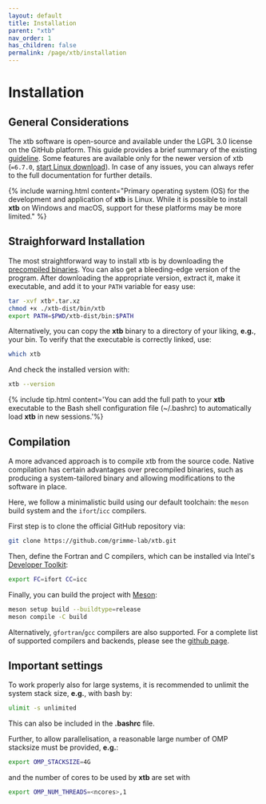 ```yaml
---
layout: default
title: Installation
parent: "xtb"
nav_order: 1
has_children: false
permalink: /page/xtb/installation
---
```


# Installation

## General Considerations

The xtb software is open-source and available under the LGPL 3.0 license on the GitHub platform. This guide provides a brief summary of the existing [guideline](https://xtb-docs.readthedocs.io/en/latest/setup.html). Some features are available only for the newer version of xtb (`=6.7.0`, [start Linux download](https://github.com/grimme-lab/xtb/releases/download/v6.7.0/xtb-6.7.0-linux-x86_64.tar.xz)).
In case of any issues, you can always refer to the full documentation for further details.

{% include warning.html content="Primary operating system (OS) for the development and application of **xtb** is Linux. While it is possible to install **xtb** on Windows and macOS, support for these platforms may be more limited." %}


## Straighforward Installation
The most straightforward way to install xtb is by downloading the [precompiled binaries](https://github.com/grimme-lab/xtb/releases). You can also get a bleeding-edge version of the program.
After downloading the appropriate version, extract it, make it executable, and add it to your `PATH` variable for easy use:

```bash
tar -xvf xtb*.tar.xz
chmod +x ./xtb-dist/bin/xtb
export PATH=$PWD/xtb-dist/bin:$PATH
```

Alternatively, you can copy the **xtb** binary to a directory of your liking, **e.g.**, your bin.
To verify that the executable is correctly linked, use:

```bash
which xtb
```
And check the installed version with:
```bash
xtb --version
```

{% include tip.html content='You can add the full path to your **xtb** executable to the Bash shell configuration file (~/.bashrc) to automatically load **xtb** in new sessions.'%}


## Compilation 
A more advanced approach is to compile xtb from the source code. Native compilation has certain advantages over precompiled binaries, such as producing a system-tailored binary and allowing modifications to the software in place.

Here, we follow a minimalistic build using our default toolchain: the `meson` build system and the `ifort`/`icc` compilers.

First step is to clone the official GitHub repository via:
```bash
git clone https://github.com/grimme-lab/xtb.git
```

Then, define the Fortran and C compilers, which can be installed via Intel's [Developer Toolkit](https://www.intel.com/content/www/us/en/developer/tools/oneapi/toolkits.html#base-kit):
```bash
export FC=ifort CC=icc
```

Finally, you can build the project with [Meson](https://mesonbuild.com/):
```bash
meson setup build --buildtype=release
meson compile -C build
```

Alternatively, `gfortran`/`gcc` compilers are also supported. For a complete list of supported compilers and backends, please see the [github page](https://github.com/grimme-lab/xtb?tab=readme-ov-file#semiempirical-extended-tight-binding-program-package).


## Important settings
To work properly also for large systems, it is recommended to unlimit the system stack size, **e.g.**, with bash by:

```bash
ulimit -s unlimited
```

This can also be included in the **.bashrc** file.

Further, to allow parallelisation, a reasonable large number of OMP stacksize must be provided, **e.g.**:

```bash
export OMP_STACKSIZE=4G
```

and the number of cores to be used by **xtb** are set with

```bash
export OMP_NUM_THREADS=<ncores>,1
```
